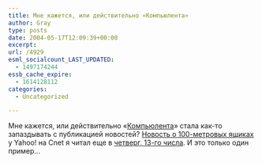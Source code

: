 ```yaml
---
title: Мне кажется, или действительно «Компьюлента»
author: Gray
type: posts
date: 2004-05-17T12:09:39+00:00
excerpt:
url: /4929
esml_socialcount_LAST_UPDATED:
  - 1497174244
essb_cache_expire:
  - 1614128112
categories:
  - Uncategorized

---
```








Мне кажется, или действительно &#171;<a href="http://www.compulenta.ru/" target="_blank">Компьюлента</a>&#187; стала как-то запаздывать с публикацией новостей? <a href="http://net.compulenta.ru/2004/5/17/46872/?ref=left" target="_blank">Новость о 100-метровых ящиках</a> у Yahoo! на Cnet я читал еще в <a href="http://news.com.com/2100-1032_3-5212262.html" target="_blank">четверг, 13-го числа</a>. И это только один пример&#8230;